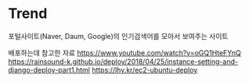 # Trend
포털사이트(Naver, Daum, Google)의 인기검색어를 모아서 보여주는 사이트


배포하는데 참고한 자료
https://www.youtube.com/watch?v=oGQ1HteFYnQ
https://rainsound-k.github.io/deploy/2018/04/25/instance-setting-and-django-deploy-part1.html
https://lhy.kr/ec2-ubuntu-deploy
